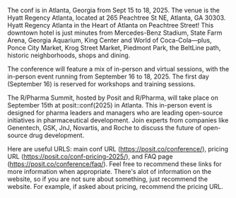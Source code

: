 The conf is in Atlanta, Georgia from Sept 15 to 18, 2025. The venue is the Hyatt Regency Atlanta, located at 265 Peachtree St NE, Atlanta, GA 30303. Hyatt Regency Atlanta in the Heart of Atlanta on Peachtree Street! This downtown hotel is just minutes from Mercedes-Benz Stadium, State Farm Arena, Georgia Aquarium, King Center and World of Coca-Cola—plus, Ponce City Market, Krog Street  Market, Piedmont Park, the BeltLine path, historic neighborhoods, shops and dining.

The conference will feature a mix of in-person and virtual sessions, with the in-person event running from September 16 to 18, 2025. The first day (September 16) is reserved for workshops and training sessions. 

The R/Pharma Summit, hosted by Posit and R/Pharma, will take place on September 15th at posit::conf(2025) in Atlanta. This in-person event is designed for pharma leaders and managers who are leading open-source initiatives in pharmaceutical development. Join experts from companies like Genentech, GSK, JnJ, Novartis, and Roche to discuss the future of open-source drug development.

Here are useful URLS: main conf URL (https://posit.co/conference/), pricing URL (https://posit.co/conf-pricing-2025/), and FAQ page (https://posit.co/conference/faq/). Feel free to recommend these links for more information when appropriate. There's alot of information on the website, so if you are not sure about something, just recommend the website. For example, if asked about pricing, recommend the pricing URL.
